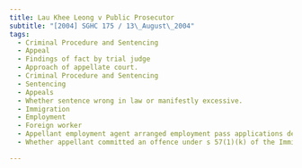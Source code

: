 ```yaml
---
title: Lau Khee Leong v Public Prosecutor 
subtitle: "[2004] SGHC 175 / 13\_August\_2004"
tags:
  - Criminal Procedure and Sentencing
  - Appeal
  - Findings of fact by trial judge
  - Approach of appellate court.
  - Criminal Procedure and Sentencing
  - Sentencing
  - Appeals
  - Whether sentence wrong in law or manifestly excessive.
  - Immigration
  - Employment
  - Foreign worker
  - Appellant employment agent arranged employment pass applications despite knowing that the application forms contained false information
  - Whether appellant committed an offence under s 57(1)(k) of the Immigration Act (Cap 133, 1997 Rev Ed) read with s 109 of the Penal Code (Cap 224, 1985 Rev Ed).

---
```


